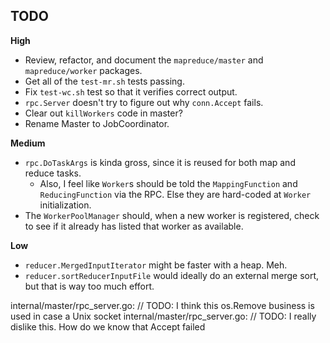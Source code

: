 ## TODO

**High**

* Review, refactor, and document the `mapreduce/master` and
  `mapreduce/worker` packages.
* Get all of the `test-mr.sh` tests passing.
* Fix `test-wc.sh` test so that it verifies correct output.
* `rpc.Server` doesn't try to figure out why `conn.Accept` fails.
* Clear out `killWorkers` code in master?
* Rename Master to JobCoordinator.

**Medium**

* `rpc.DoTaskArgs` is kinda gross, since it is reused for both map and
  reduce tasks.
  * Also, I feel like `Worker`s should be told the `MappingFunction` and
    `ReducingFunction` via the RPC. Else they are hard-coded at `Worker`
    initialization.
* The `WorkerPoolManager` should, when a new worker is registered, check
  to see if it already has listed that worker as available.

**Low**

* `reducer.MergedInputIterator` might be faster with a heap. Meh.
* `reducer.sortReducerInputFile` would ideally do an external merge
  sort, but that is way too much effort.


internal/master/rpc_server.go:  // TODO: I think this os.Remove business is used in case a Unix socket
internal/master/rpc_server.go:                  // TODO: I really dislike this. How do we know that Accept failed

